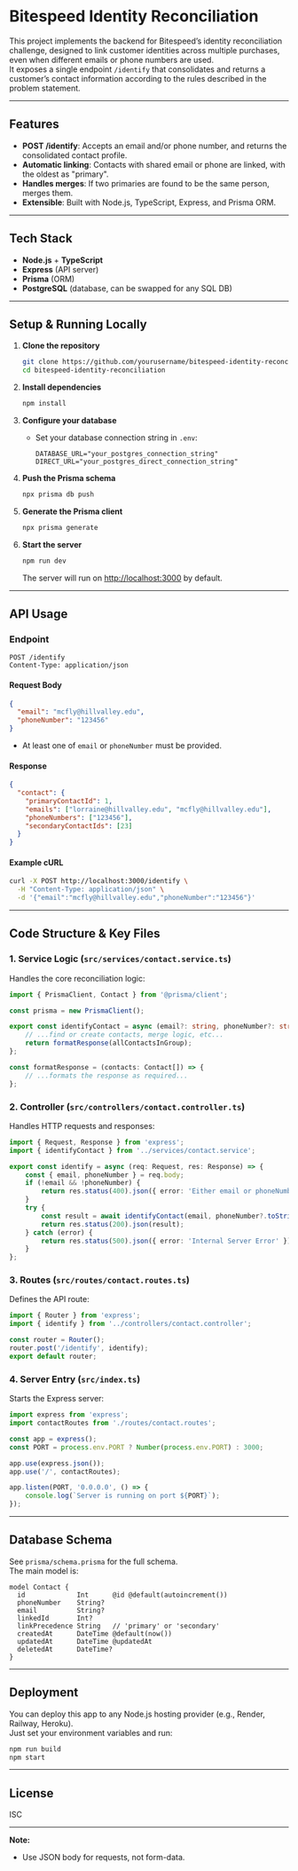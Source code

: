 # Bitespeed Identity Reconciliation

This project implements the backend for Bitespeed’s identity reconciliation challenge, designed to link customer identities across multiple purchases, even when different emails or phone numbers are used.  
It exposes a single endpoint `/identify` that consolidates and returns a customer’s contact information according to the rules described in the problem statement.

---

## Features

- **POST /identify**: Accepts an email and/or phone number, and returns the consolidated contact profile.
- **Automatic linking**: Contacts with shared email or phone are linked, with the oldest as "primary".
- **Handles merges**: If two primaries are found to be the same person, merges them.
- **Extensible**: Built with Node.js, TypeScript, Express, and Prisma ORM.

---

## Tech Stack

- **Node.js** + **TypeScript**
- **Express** (API server)
- **Prisma** (ORM)
- **PostgreSQL** (database, can be swapped for any SQL DB)

---

## Setup & Running Locally

1. **Clone the repository**
   ```bash
   git clone https://github.com/yourusername/bitespeed-identity-reconciliation.git
   cd bitespeed-identity-reconciliation
   ```

2. **Install dependencies**
   ```bash
   npm install
   ```

3. **Configure your database**
   - Set your database connection string in `.env`:
     ```
     DATABASE_URL="your_postgres_connection_string"
     DIRECT_URL="your_postgres_direct_connection_string"
     ```

4. **Push the Prisma schema**
   ```bash
   npx prisma db push
   ```

5. **Generate the Prisma client**
   ```bash
   npx prisma generate
   ```

6. **Start the server**
   ```bash
   npm run dev
   ```
   The server will run on [http://localhost:3000](http://localhost:3000) by default.

---

## API Usage

### Endpoint

```
POST /identify
Content-Type: application/json
```

#### Request Body

```json
{
  "email": "mcfly@hillvalley.edu",
  "phoneNumber": "123456"
}
```
- At least one of `email` or `phoneNumber` must be provided.

#### Response

```json
{
  "contact": {
    "primaryContactId": 1,
    "emails": ["lorraine@hillvalley.edu", "mcfly@hillvalley.edu"],
    "phoneNumbers": ["123456"],
    "secondaryContactIds": [23]
  }
}
```

#### Example cURL

```bash
curl -X POST http://localhost:3000/identify \
  -H "Content-Type: application/json" \
  -d '{"email":"mcfly@hillvalley.edu","phoneNumber":"123456"}'
```

---

## Code Structure & Key Files

### 1. Service Logic (`src/services/contact.service.ts`)

Handles the core reconciliation logic:

```ts
import { PrismaClient, Contact } from '@prisma/client';

const prisma = new PrismaClient();

export const identifyContact = async (email?: string, phoneNumber?: string) => {
    // ...find or create contacts, merge logic, etc...
    return formatResponse(allContactsInGroup);
};

const formatResponse = (contacts: Contact[]) => {
    // ...formats the response as required...
};
```

### 2. Controller (`src/controllers/contact.controller.ts`)

Handles HTTP requests and responses:

```ts
import { Request, Response } from 'express';
import { identifyContact } from '../services/contact.service';

export const identify = async (req: Request, res: Response) => {
    const { email, phoneNumber } = req.body;
    if (!email && !phoneNumber) {
        return res.status(400).json({ error: 'Either email or phoneNumber must be provided.' });
    }
    try {
        const result = await identifyContact(email, phoneNumber?.toString());
        return res.status(200).json(result);
    } catch (error) {
        return res.status(500).json({ error: 'Internal Server Error' });
    }
};
```

### 3. Routes (`src/routes/contact.routes.ts`)

Defines the API route:

```ts
import { Router } from 'express';
import { identify } from '../controllers/contact.controller';

const router = Router();
router.post('/identify', identify);
export default router;
```

### 4. Server Entry (`src/index.ts`)

Starts the Express server:

```ts
import express from 'express';
import contactRoutes from './routes/contact.routes';

const app = express();
const PORT = process.env.PORT ? Number(process.env.PORT) : 3000;

app.use(express.json());
app.use('/', contactRoutes);

app.listen(PORT, '0.0.0.0', () => {
    console.log(`Server is running on port ${PORT}`);
});
```

---

## Database Schema

See `prisma/schema.prisma` for the full schema.  
The main model is:

```prisma
model Contact {
  id             Int      @id @default(autoincrement())
  phoneNumber    String?
  email          String?
  linkedId       Int?
  linkPrecedence String   // 'primary' or 'secondary'
  createdAt      DateTime @default(now())
  updatedAt      DateTime @updatedAt
  deletedAt      DateTime?
}
```

---

## Deployment

You can deploy this app to any Node.js hosting provider (e.g., Render, Railway, Heroku).  
Just set your environment variables and run:

```bash
npm run build
npm start
```

---

## License

ISC

---

**Note:**  
- Use JSON body for requests, not form-data.
